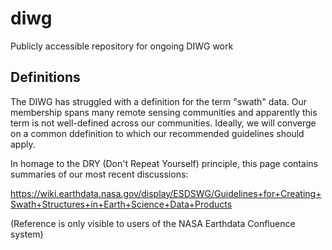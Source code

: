 # diwg
Publicly accessible repository for ongoing DIWG work

## Definitions

The DIWG has struggled with a definition for the term "swath"
data.  Our membership spans many remote sensing communities and
apparently this term is not well-defined across our communities.
Ideally, we will converge on a common ddefinition to which our
recommended guidelines should apply.

In homage to the DRY (Don't Repeat Yourself) principle, this page
contains summaries of our most recent discussions:

https://wiki.earthdata.nasa.gov/display/ESDSWG/Guidelines+for+Creating+Swath+Structures+in+Earth+Science+Data+Products

(Reference is only visible to users of the NASA Earthdata Confluence system)

